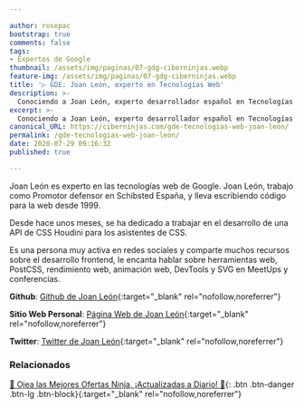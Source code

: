 ```yaml
---

author: rosepac
bootstrap: true
comments: false
tags:
- Expertos de Google
thumbnail: /assets/img/paginas/07-gdg-ciberninjas.webp
feature-img: /assets/img/paginas/07-gdg-ciberninjas.webp
title: '▷ GDE: Joan León, experto en Tecnologías Web'
description: >-
  Conociendo a Joan León, experto desarrollador español en Tecnologías Web de Google, e incluido en el programa de Expertos de Desarrolladores de Google 2020.
excerpt: >-
  Conociendo a Joan León, experto desarrollador español en Tecnologías Web de Google, e incluido en el programa de Expertos de Desarrolladores de Google 2020.
canonical_URL: https://ciberninjas.com/gde-tecnologias-web-joan-leon/
permalink: /gde-tecnologias-web-joan-leon/
date: 2020-07-29 09:16:32
published: true

---
```


Joan León es experto en las tecnologías web de Google. Joan León, trabajo como Promotor defensor en Schibsted España, y lleva escribiendo código para la web desde 1999.

Desde hace unos meses, se ha dedicado a trabajar en el desarrollo de una API de CSS Houdini para los asistentes de CSS.

Es una persona muy activa en redes sociales y comparte muchos recursos sobre el desarrollo frontend, le encanta hablar sobre herramientas web, PostCSS, rendimiento web, animación web, DevTools y SVG en MeetUps y conferencias.

**Github**: [Github de Joan León](https://github.com/nucliweb){:target="_blank" rel="nofollow,noreferrer"}

**Sitio Web Personal**: [Página Web de Joan León](http://nucliweb.net/){:target="_blank" rel="nofollow,noreferrer"}

**Twitter**: [Twitter de Joan León](https://twitter.com/nucliweb){:target="_blank" rel="nofollow,noreferrer"}
<!-- https://developers.google.com/community/experts/directory/profile/profile-carlos_sanchez -->

### **Relacionados** <!-- omit in toc -->

[🎁 Ojea las Mejores Ofertas Ninja, ¡Actualizadas a Diario! 🛒](https://www.amazon.es/shop/cibercursos){: .btn .btn-danger .btn-lg .btn-block}{:target="_blank" rel="nofollow,noreferrer"}